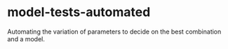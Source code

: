 # model-tests-automated
Automating the variation of parameters to decide on the best combination and a model.
